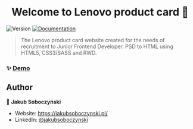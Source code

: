 <h1 align="center">Welcome to Lenovo product card 👋</h1>
<p>
  <img alt="Version" src="https://img.shields.io/badge/version-1.0-blue.svg?cacheSeconds=2592000" />
  <a href="https://github.com/teziovsky/lenovo-product-card#readme" target="_blank">
    <img alt="Documentation" src="https://img.shields.io/badge/documentation-yes-brightgreen.svg" />
  </a>
</p>

> The Lenovo product card website created for the needs of recruitment to Junior Frontend Developer. PSD to HTML using HTML5, CSS3/SASS and RWD.

### ✨ [Demo](https://github.com/teziovsky/lenovo-product-card)

## Author

👤 **Jakub Soboczyński**

* Website: https://jakubsoboczynski.pl/
* LinkedIn: [@jakubsoboczynski](https://linkedin.com/in/jakubsoboczynski)
